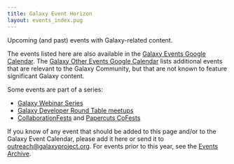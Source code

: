 ```yaml
---
title: Galaxy Event Horizon
layout: events_index.pug
---
```

Upcoming (and past) events with Galaxy-related content.

The events listed here are also available in the [Galaxy Events Google
Calendar](https://bit.ly/gxycal).  The [Galaxy Other Events Google
Calendar](https://bit.ly/gxyothercal) lists additional events that are relevant
to the Galaxy Community, but that are not known to feature significant Galaxy
content.

Some events are part of a series:

* [Galaxy Webinar Series](/events/webinars/)
* [Galaxy Developer Round Table meetups](/community/devroundtable/)
* [CollaborationFests](/events/cofests/) and [Papercuts CoFests](/events/cofests/papercuts/)

If you know of any event that should be added to this page and/or to the Galaxy
Event Calendar, please add it here or send it to outreach@galaxyproject.org.
For events prior to this year, see the [Events
Archive](/events/archive/).

<div class='center'>
</div>
